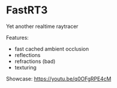# FastRT3
Yet another realtime raytracer

Features:
  - fast cached ambient occlusion
  - reflections
  - refractions (bad)
  - texturing


Showcase: https://youtu.be/q0OFgRPE4cM
